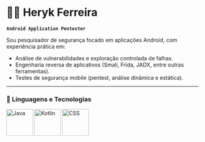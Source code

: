 # 👨‍💻 Heryk Ferreira

**`Android Application Pentester`**

Sou pesquisador de segurança focado em aplicações Android, com experiência prática em:
- Análise de vulnerabilidades e exploração controlada de falhas.
- Engenharia reversa de aplicativos (Smali, Frida, JADX, entre outras ferramentas).
- Testes de segurança mobile (pentest, análise dinâmica e estática).

---
### 🧷 Linguagens e Tecnologias
<img
  align="left"
  alt="Java"
  title="Java"
  style="padding-rigth: 10px; width: 5em;"
  src="https://cdn.jsdelivr.net/gh/devicons/devicon@latest/icons/java/java-original-wordmark.svg" />

<img 
  align="left"
  alt="Kotlin"
  title="Kotlin"
  style="padding-rigth: 10px; width: 5em;"
  src="https://cdn.jsdelivr.net/gh/devicons/devicon@latest/icons/kotlin/kotlin-original.svg" />

<img 
  align="left"
  alt="CSS"
  title="CSS"
  style="padding-rigth: 10px; width: 5em;"
  src="https://cdn.jsdelivr.net/gh/devicons/devicon@latest/icons/css3/css3-original.svg" />
        

